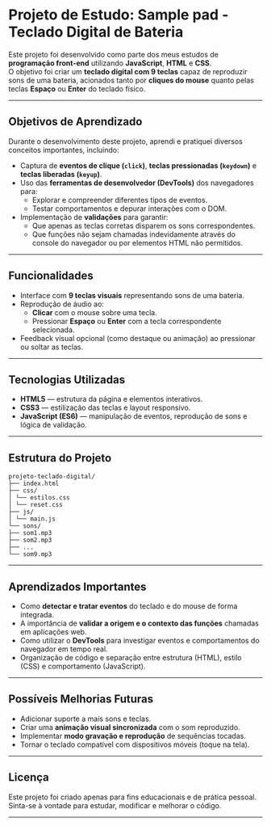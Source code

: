 # Projeto de Estudo: Sample pad - Teclado Digital de Bateria

Este projeto foi desenvolvido como parte dos meus estudos de **programação front-end** utilizando **JavaScript**, **HTML** e **CSS**.  
O objetivo foi criar um **teclado digital com 9 teclas** capaz de reproduzir sons de uma bateria, acionados tanto por **cliques do mouse** quanto pelas teclas **Espaço** ou **Enter** do teclado físico.

---

## Objetivos de Aprendizado

Durante o desenvolvimento deste projeto, aprendi e pratiquei diversos conceitos importantes, incluindo:

- Captura de **eventos de clique (`click`)**, **teclas pressionadas (`keydown`)** e **teclas liberadas (`keyup`)**.
- Uso das **ferramentas de desenvolvedor (DevTools)** dos navegadores para:
  - Explorar e compreender diferentes tipos de eventos.
  - Testar comportamentos e depurar interações com o DOM.
- Implementação de **validações** para garantir:
  - Que apenas as teclas corretas disparem os sons correspondentes.
  - Que funções não sejam chamadas indevidamente através do console do navegador ou por elementos HTML não permitidos.

---

## Funcionalidades

- Interface com **9 teclas visuais** representando sons de uma bateria.
- Reprodução de áudio ao:
  - **Clicar** com o mouse sobre uma tecla.
  - Pressionar **Espaço** ou **Enter** com a tecla correspondente selecionada.
- Feedback visual opcional (como destaque ou animação) ao pressionar ou soltar as teclas.

---

## Tecnologias Utilizadas

- **HTML5** — estrutura da página e elementos interativos.  
- **CSS3** — estilização das teclas e layout responsivo.  
- **JavaScript (ES6)** — manipulação de eventos, reprodução de sons e lógica de validação.

---

## Estrutura do Projeto

```
projeto-teclado-digital/
├── index.html
├── css/
│ └── estilos.css
│ └── reset.css
├── js/
│ └── main.js
└── sons/
├── som1.mp3
├── som2.mp3
├── ...
└── som9.mp3
```

---

## Aprendizados Importantes

- Como **detectar e tratar eventos** do teclado e do mouse de forma integrada.  
- A importância de **validar a origem e o contexto das funções** chamadas em aplicações web.  
- Como utilizar o **DevTools** para investigar eventos e comportamentos do navegador em tempo real.  
- Organização de código e separação entre estrutura (HTML), estilo (CSS) e comportamento (JavaScript).

---

## Possíveis Melhorias Futuras

- Adicionar suporte a mais sons e teclas.  
- Criar uma **animação visual sincronizada** com o som reproduzido.
- Implementar **modo gravação e reprodução** de sequências tocadas.
- Tornar o teclado compatível com dispositivos móveis (toque na tela).

---

## Licença

Este projeto foi criado apenas para fins educacionais e de prática pessoal.  
Sinta-se à vontade para estudar, modificar e melhorar o código.

---
